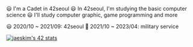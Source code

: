 😃 I'm a Cadet in 42seoul
😃 In 42seoul, I'm studying the basic computer science
😃 I'll study computer graphic, game programming and more

😃 2020/10 ~ 2021/09: 42seoul
🤣 2021/10 ~ 2023/04: military service

[![jaeskim's 42 stats](https://badge42.herokuapp.com/api/stats/heryu)](https://github.com/JaeSeoKim/badge42)
